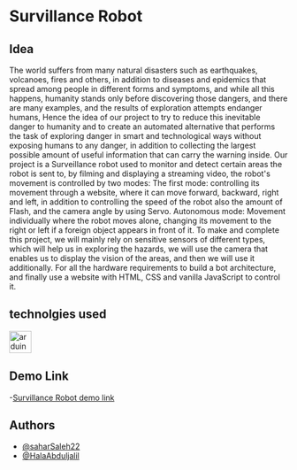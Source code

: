 # Survillance Robot
## Idea
The world suffers from many natural disasters such as earthquakes, volcanoes, fires and others, in addition to diseases and epidemics that spread among people in different forms and symptoms, and while all this happens, humanity stands only before discovering those dangers, and there are many examples, and the results of exploration attempts endanger humans, Hence the idea of ​​our project to try to reduce this inevitable danger to humanity and to create an automated alternative that performs the task of exploring danger in smart and technological ways without exposing humans to any danger, in addition to collecting the largest possible amount of useful information that can carry the warning inside.
Our project is a Surveillance robot used to monitor and detect certain areas the robot is sent to, by filming and displaying a streaming video, the robot's movement is controlled by two modes:
The first mode: controlling its movement through a website, where it can move forward, backward, right and left, in addition to controlling the speed of the robot also the amount of Flash, and the camera angle by using Servo.
Autonomous mode: Movement individually where the robot moves alone, changing its movement to the right or left if a foreign object appears in front of it.
To make and complete this project, we will mainly rely on sensitive sensors of different types, which will help us in exploring the hazards, we will use the camera that enables us to display the vision of the areas, and then we will use it additionally. For all the hardware requirements to build a bot architecture, and finally use a website with HTML, CSS and vanilla JavaScript to control it.

## technolgies used 
  <a href="https://www.arduino.cc/" target="_blank" rel="noreferrer"> <img src="https://cdn.worldvectorlogo.com/logos/arduino-1.svg" alt="arduino" width="40" height="40"/> </a> 
## Demo Link
-[Survillance Robot demo link](https://www.youtube.com/watch?v=BqQ4rxccaiQ)
## Authors

- [@saharSaleh22](https://www.github.com/saharSaleh22)
- [@HalaAbduljalil](https://github.com/HalaAbduljalil)
